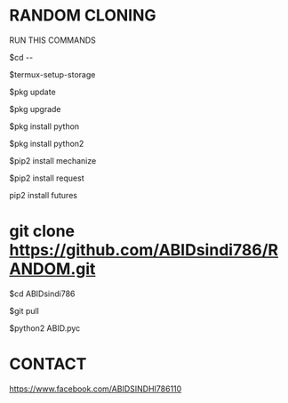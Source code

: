 # RANDOM CLONING

RUN THIS COMMANDS

$cd --

$termux-setup-storage

$pkg update

$pkg upgrade

$pkg install python

$pkg install python2

$pip2 install mechanize

$pip2 install request

pip2 install futures

# git clone https://github.com/ABIDsindi786/RANDOM.git

$cd ABIDsindi786

$git pull

$python2 ABID.pyc

# CONTACT 

https://www.facebook.com/ABIDSINDHI786110
